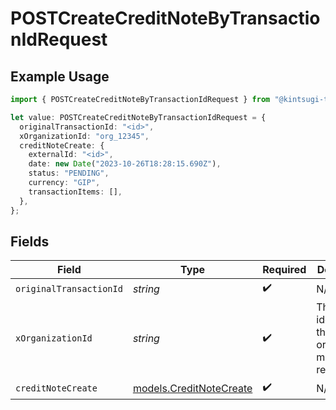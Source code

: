 # POSTCreateCreditNoteByTransactionIdRequest

## Example Usage

```typescript
import { POSTCreateCreditNoteByTransactionIdRequest } from "@kintsugi-tax/tax-platform-sdk/models/operations";

let value: POSTCreateCreditNoteByTransactionIdRequest = {
  originalTransactionId: "<id>",
  xOrganizationId: "org_12345",
  creditNoteCreate: {
    externalId: "<id>",
    date: new Date("2023-10-26T18:28:15.690Z"),
    status: "PENDING",
    currency: "GIP",
    transactionItems: [],
  },
};
```

## Fields

| Field                                                         | Type                                                          | Required                                                      | Description                                                   | Example                                                       |
| ------------------------------------------------------------- | ------------------------------------------------------------- | ------------------------------------------------------------- | ------------------------------------------------------------- | ------------------------------------------------------------- |
| `originalTransactionId`                                       | *string*                                                      | :heavy_check_mark:                                            | N/A                                                           |                                                               |
| `xOrganizationId`                                             | *string*                                                      | :heavy_check_mark:                                            | The unique identifier for the organization making the request | org_12345                                                     |
| `creditNoteCreate`                                            | [models.CreditNoteCreate](../../models/creditnotecreate.md)   | :heavy_check_mark:                                            | N/A                                                           |                                                               |